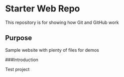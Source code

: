 # Starter Web Repo

This repository is for showing how Git and GitHub work

## Purpose

Sample website with plenty of files for demos

###Introduction

Test project
